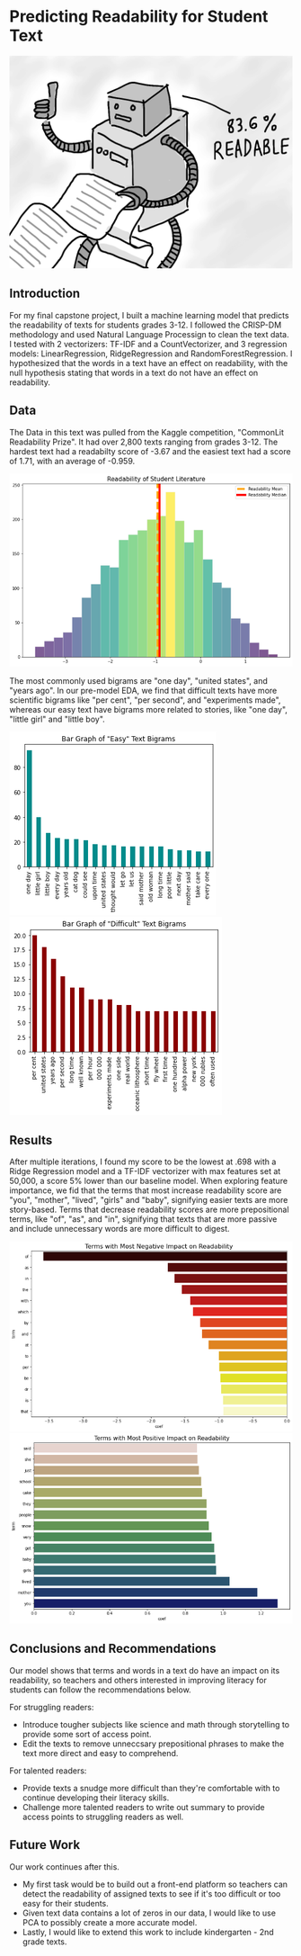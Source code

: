 # Predicting Readability for Student Text

![Readability Cover Photo](https://github.com/christianmoya/Predicting_LitReadability/blob/main/Pictures/readability_picture.png)

## Introduction 
For my final capstone project, I built a machine learning model that predicts the readability of texts for students grades 3-12. I followed the CRISP-DM methodology and used Natural Language Processign to clean the text data. I tested with 2 vectorizers: TF-IDF and a CountVectorizer, and 3 regression models: LinearRegression, RidgeRegression and RandomForestRegression. I hypothesized that the words in a text have an effect on readability, with the null hypothesis stating that words in a text do not have an effect on readability. 

## Data 
The Data in this text was pulled from the Kaggle competition, "CommonLit Readability Prize". It had over 2,800 texts ranging from grades 3-12. The hardest text had a readabilty score of -3.67 and the easiest text had a score of 1.71, with an average of -0.959. 

![Readability Target Histogram](https://github.com/christianmoya/Predicting_LitReadability/blob/main/Pictures/readability_scores.png)

The most commonly used bigrams are "one day", "united states", and "years ago". In our pre-model EDA, we find that difficult texts have more scientific bigrams like "per cent", "per second", and "experiments made", whereas our easy text have bigrams more related to stories, like "one day", "little girl" and "little boy". 

![Easy Text Bigrams](https://github.com/christianmoya/Predicting_LitReadability/blob/main/Pictures/easy_bigrams.png)
![Difficult Text Bigrams](https://github.com/christianmoya/Predicting_LitReadability/blob/main/Pictures/difficult_bigrams.png)

## Results 
After multiple iterations, I found my score to be the lowest at .698 with a Ridge Regression model and a TF-IDF vectorizer with max features set at 50,000, a score 5% lower than our baseline model. When exploring feature importance, we fid that the terms that most increase readability score are "you", "mother", "lived", "girls" and "baby", signifying easier texts are more story-based. Terms that decrease readability scores are more prepositional terms, like "of", "as", and "in", signifying that texts that are more passive and include unnecessary words are more difficult to digest. 

![Negative Coefficient](https://github.com/christianmoya/Predicting_LitReadability/blob/main/Pictures/negative_coef.png)
![Positive_Coefficient](https://github.com/christianmoya/Predicting_LitReadability/blob/main/Pictures/positive_coef.png)

## Conclusions and Recommendations 
Our model shows that terms and words in a text do have an impact on its readability, so teachers and others interested in improving literacy for students can follow the recommendations below. 

For struggling readers: 
* Introduce tougher subjects like science and math through storytelling to provide some sort of access point. 
* Edit the texts to remove unneccsary prepositional phrases to make the text more direct and easy to comprehend. 

For talented readers:
* Provide texts a snudge more difficult than they're comfortable with to continue developing their literacy skills. 
* Challenge more talented readers to write out summary to provide access points to struggling readers as well. 

## Future Work 
Our work continues after this. 
* My first task would be to build out a front-end platform so teachers can detect the readability of assigned texts to see if it's too difficult or too easy for their students. 
* Given text data contains a lot of zeros in our data, I would like to use PCA to possibly create a more accurate model. 
* Lastly, I would like to extend this work to include kindergarten - 2nd grade texts. 
